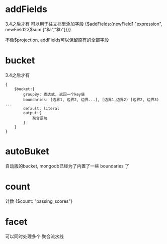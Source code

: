 # addFields #
3.4之后才有
可以用于往文档里添加字段
{$addFields:{newField1:"expression", newField2:{$sum:["$a","$b"]}}}

不像$projection, addFields可以保留原有的全部字段

# bucket #
3.4之后才有
```
{
	$bucket:{
		groupBy: 表达式, 返回一个key值
		boundaries: [边界1, 边界2, 边界...], [边界1,边界2) [边界2, 边界3) ...
		default: literal
		output:{
			聚合语句	
		}
	}
}
```

# autoBuket #
自动版的bucket, mongodb已经为了内置了一些 boundaries 了

# count #
计数
{$count: "passing_scores"}

# facet #
可以同时处理多个 聚合流水线
